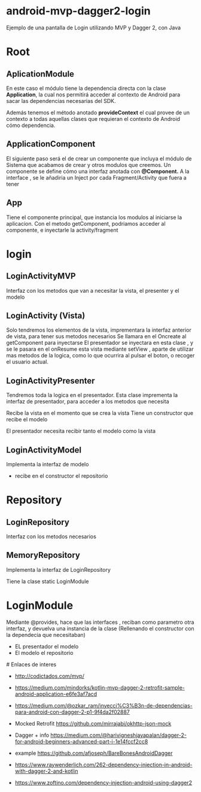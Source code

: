 # android-mvp-dagger2-login
Ejemplo de una pantalla de Login utilizando MVP y Dagger 2, con Java


# Root

## AplicationModule

En este caso el módulo tiene la dependencia directa con la clase **Application**, la cual nos permitirá acceder al contexto de Android para sacar las dependencias necesarias del SDK.

Además tenemos el método anotado **provideContext** el cual provee de un contexto a todas aquellas clases que requieran el contexto de Android cómo dependencia.


## ApplicationComponent

El siguiente paso será el de crear un componente que incluya el módulo de Sistema que acabamos de crear y otros modulos que creemos. Un componente se define cómo una interfaz anotada con **@Component.**
A la interface , se le añadiria un Inject por cada Fragment/Activity que fuera a tener


## App

Tiene el componente principal, que instancia los modulos al iniciarse la aplicacion.
Con el metodo getComponent, podriamos acceder al componente, e inyectarle la activity/fragment


# login

## LoginActivityMVP

Interfaz con los metodos que van a necesitar la vista, el presenter y el modelo

## LoginActivity (Vista)

Solo tendremos los elementos de la vista, imprementara la interfaz anterior de vista, para tener sus metodos necesarios
Se llamara en el Oncreate al getComponent para inyectarse
El presentador se inyectara en esta clase , y se le pasara en el onResume esta vista mediante setView , aparte de utilizar mas metodos de la logica, como lo que ocurrira al pulsar el boton, o recoger el usuario actual.

## LoginActivityPresenter

Tendremos toda la logica en el presentador.
Esta clase imprementa la interfaz de presentador, para acceder a los metodos que necesita

Recibe la vista en el momento que se crea la vista
Tiene un constructor que recibe el modelo

El presentador necesita recibir tanto el modelo como la vista

## LoginActivityModel

Implementa la interfaz de modelo
- recibe en el constructor el repositorio

# Repository

## LoginRepository

Interfaz con los metodos necesarios

## MemoryRepository

Implementa la interfaz de LoginRepository

Tiene la clase static LoginModule

# LoginModule


Mediante @provides, hace que las interfaces , reciban como parametro otra interfaz, y devuelva una instancia de la clase (Rellenando el constructor con la dependecia que necesitaban)
- EL presentador el modelo
- El modelo el repositorio


# Enlaces de interes

- http://codictados.com/mvp/
- https://medium.com/mindorks/kotlin-mvp-dagger-2-retrofit-sample-android-application-e6fe3af7acd
- https://medium.com/@ozkar_ram/inyecci%C3%B3n-de-dependencias-para-android-con-dagger-2-p1-9f4da2f02887

- Mocked Retrofit https://github.com/mirrajabi/okhttp-json-mock

- Dagger + info https://medium.com/@harivigneshjayapalan/dagger-2-for-android-beginners-advanced-part-i-1e14fccf2cc8

- example https://github.com/afjoseph/BareBonesAndroidDagger

- https://www.raywenderlich.com/262-dependency-injection-in-android-with-dagger-2-and-kotlin

- https://www.zoftino.com/dependency-injection-android-using-dagger2
